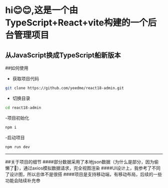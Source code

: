 # hi😊😊,这是一个由TypeScript+React+vite构建的一个后台管理项目
## 从JavaScript换成TypeScript船新版本




##如何使用
- 获取项目代码

```bash
git clone https://github.com/yeedme/react18-admin.git
```

- 切换目录

```bash
cd react18-admin
```
-项目初始化
```bash
npm i 
```
-启动项目
```bash
npm run dev
```
-----
##关于项目的细节
####部分数据采用了本地json数据（为什么是部分，因为偷懒了🤣），通过axios模拟数据请求，完全视图渲染
####UI设计上，我参考了不同了设计图，所以总体不是很搭
####项目是支持移动端，有移动布局，后续的一些功能会陆续补充😎
